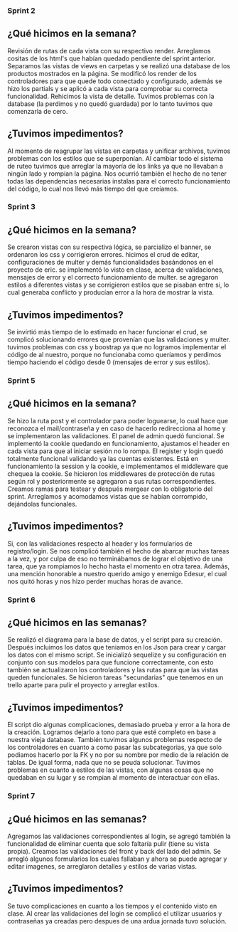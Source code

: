 ### Sprint 2

## ¿Qué hicimos en la semana?

Revisión de rutas de cada vista con su respectivo render. Arreglamos cositas de los html's que habían quedado pendiente del sprint anterior. Separamos las vistas de views en carpetas y se realizó una database de los productos mostrados en la página. Se modificó los render de los controladores para que quede todo conectado y configurado, además se hizo los partials y se aplicó a cada vista para comprobar su correcta funcionalidad. Rehicimos la vista de detalle. Tuvimos problemas con la database (la perdimos y no quedó guardada) por lo tanto tuvimos que comenzarla de cero.

## ¿Tuvimos impedimentos?

Al momento de reagrupar las vistas en carpetas y unificar archivos, tuvimos problemas con los estilos que se superponían. Al cambiar todo el sistema de ruteo tuvimos que arreglar la mayoría de los links ya que no llevaban a ningún lado y rompían la página. Nos ocurrió también el hecho de no tener todas las dependencias necesarias instalas para el correcto funcionamiento del código, lo cual nos llevó más tiempo del que creíamos.

### Sprint 3

## ¿Qué hicimos en la semana?

Se crearon vistas con su respectiva lógica, se parcializo el banner, se ordenaron los css y corrigieron errores. hicimos el crud de editar, configuraciones de multer y demás funcionalidades basándonos en el proyecto de eric. se implementó lo visto en clase, acerca de validaciones, mensajes de error y el correcto funcionamiento de multer. se agregaron estilos a diferentes vistas y se corrigieron estilos que se pisaban entre si, lo cual generaba conflicto y producían error a la hora de mostrar la vista.

## ¿Tuvimos impedimentos?

Se invirtió más tiempo de lo estimado en hacer funcionar el crud, se complicó solucionando errores que provenían que las validaciones y multer. tuvimos problemas con css y boostrap ya que no logramos implementar el código de  al nuestro, porque no funcionaba como queríamos y perdimos tiempo haciendo el código desde 0 (mensajes de error y sus estilos).

### Sprint 5

## ¿Qué hicimos en la semana?

Se hizo la ruta post y el controlador para poder loguearse, lo cual hace que reconozca el mail/contraseña y en caso de hacerlo redirecciona al home y se implementaron las validaciones. El panel de admin quedó funcional. Se implementó la cookie quedando en funcionamiento, ajustamos el header en cada vista para que al iniciar sesión no lo rompa. El register y login quedó totalmente funcional validando ya las cuentas existentes. Está en funcionamiento la session y la cookie, e  implementamos el middleware que chequea la cookie. Se hicieron los middlewares de protección de rutas según rol y posteriormente se agregaron a sus rutas correspondientes. Creamos ramas para testear y después mergear con lo obligatorio del sprint. Arreglamos y acomodamos vistas que se habían corrompido, dejándolas funcionales. 

## ¿Tuvimos impedimentos?

Si, con las validaciones respecto al header y los formularios de registro/login. Se nos complicó también el hecho de abarcar muchas tareas a la vez, y por culpa de eso no terminábamos de lograr el objetivo de una tarea, que ya rompiamos lo hecho hasta el momento en otra tarea. Además, una mención honorable a nuestro querido amigo y enemigo Edesur, el cual nos quitó horas y nos hizo perder muchas horas de avance.

### Sprint 6

## ¿Qué hicimos en las semanas?

Se realizó el diagrama para la base de datos, y el script para su creación. Después incluimos los datos que teniamos en los Json para crear y cargar los datos con el mismo script. Se inicializó sequelize y su configuración en conjunto con sus modelos para que funcione correctamente, con esto también se actualizaron los controladores y las rutas para que las vistas queden funcionales. Se hicieron tareas "secundarias" que tenemos en un trello aparte para pulir el proyecto y arreglar estilos.


## ¿Tuvimos impedimentos?

El script dio algunas complicaciones, demasiado prueba y error a la hora de la creación. Logramos dejarlo a tono para que esté completo en base a nuestra vieja database. También tuvimos algunos problemas respecto de los controladores en cuanto a como pasar las subcategorias, ya que solo podiamos hacerlo por la FK y no por su nombre por medio de la relación de tablas. De igual forma, nada que no se peuda solucionar. Tuvimos problemas en cuanto a estilos de las vistas, con algunas cosas que no quedaban en su lugar y se rompian al momento de interactuar con ellas.

### Sprint 7

## ¿Qué hicimos en las semanas?

Agregamos las validaciones correspondientes al login, se agregó también la funcionalidad de eliminar cuenta que solo faltaría pulir (tiene su vista propia). Creamos las validaciones del front y back del lado del admin. Se arregló algunos formularios los cuales fallaban y ahora se puede agregar y editar imagenes, se arreglaron detalles y estilos de varias vistas. 

## ¿Tuvimos impedimentos?

Se tuvo complicaciones en cuanto a los tiempos y el contenido visto en clase. Al crear las validaciones del login se complicó el utilizar usuarios y contraseñas ya creadas pero despues de una ardua jornada tuvo solución.